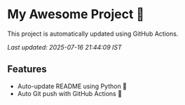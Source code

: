 # My Awesome Project 🚀

This project is automatically updated using GitHub Actions.

_Last updated: 2025-07-16 21:44:09 IST_

## Features
- Auto-update README using Python 🐍
- Auto Git push with GitHub Actions 🤖
